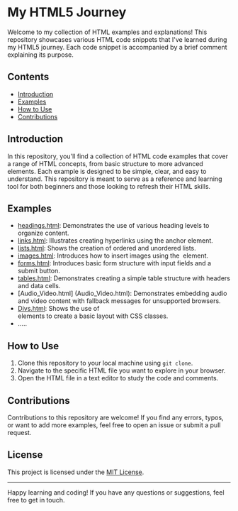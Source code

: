 # My HTML5 Journey

Welcome to my collection of HTML examples and explanations! This repository showcases various HTML code snippets that I've learned during my HTML5 journey. Each code snippet is accompanied by a brief comment explaining its purpose.

## Contents

- [Introduction](#introduction)
- [Examples](#examples)
- [How to Use](#how-to-use)
- [Contributions](#contributions)


## Introduction

In this repository, you'll find a collection of HTML code examples that cover a range of HTML concepts, from basic structure to more advanced elements. Each example is designed to be simple, clear, and easy to understand. This repository is meant to serve as a reference and learning tool for both beginners and those looking to refresh their HTML skills.

## Examples

- [headings.html](headings.html): Demonstrates the use of various heading levels to organize content.
- [links.html](links.html): Illustrates creating hyperlinks using the anchor <a> element.
- [lists.html](lists.html): Shows the creation of ordered and unordered lists.
- [images.html](images.html): Introduces how to insert images using the <img> element.
- [forms.html](htmlforms.html): Introduces basic form structure with input fields and a submit button.
- [tables.html](tables.html): Demonstrates creating a simple table structure with headers and data cells.
- [Audio_Video.html] (Audio_Video.html): Demonstrates embedding audio and video content with fallback messages for unsupported browsers.
- [Divs.html](Divs.html): Shows the use of <div> elements to create a basic layout with CSS classes.
- .....

## How to Use

1. Clone this repository to your local machine using `git clone`.
2. Navigate to the specific HTML file you want to explore in your browser.
3. Open the HTML file in a text editor to study the code and comments.

## Contributions

Contributions to this repository are welcome! If you find any errors, typos, or want to add more examples, feel free to open an issue or submit a pull request.

## License

This project is licensed under the [MIT License](LICENSE).

---

Happy learning and coding! If you have any questions or suggestions, feel free to get in touch.

